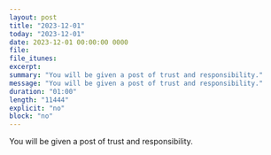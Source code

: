 ```yaml
---
layout: post
title: "2023-12-01"
today: "2023-12-01"
date: 2023-12-01 00:00:00 0000
file:
file_itunes:
excerpt:
summary: "You will be given a post of trust and responsibility."
message: "You will be given a post of trust and responsibility."
duration: "01:00"
length: "11444"
explicit: "no"
block: "no"
---
```

You will be given a post of trust and responsibility.

